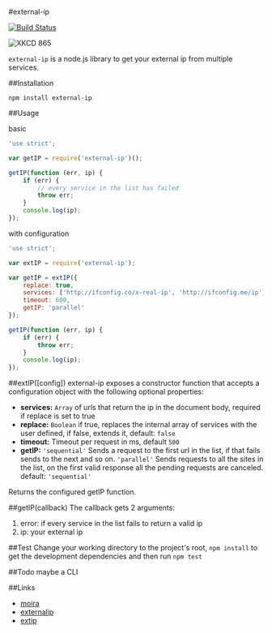 #external-ip

[![Build Status](https://travis-ci.org/J-Chaniotis/external-ip.svg?branch=master)](https://travis-ci.org/J-Chaniotis/external-ip)

![XKCD 865](http://imgs.xkcd.com/comics/nanobots.png)



`external-ip` is a node.js library to get your external ip from multiple services. 



##Installation

`npm install external-ip`

##Usage

basic

```javascript
'use strict';

var getIP = require('external-ip')();

getIP(function (err, ip) {
    if (err) {
        // every service in the list has failed
        throw err;
    }
    console.log(ip);
});

```

with configuration

```javascript
'use strict';

var extIP = require('external-ip');

var getIP = extIP({
    replace: true,
    services: ['http://ifconfig.co/x-real-ip', 'http://ifconfig.me/ip'],
    timeout: 600,
    getIP: 'parallel'
});

getIP(function (err, ip) {
    if (err) {
        throw err;
    }
    console.log(ip);
});

```
##extIP([config])
external-ip exposes a constructor function that accepts a configuration object with the following optional properties:
* **services:** `Array` of urls that return the ip in the document body, required if replace is set to true
* **replace:** `Boolean` if true, replaces the internal array of services with the user defined, if false, extends it, default: `false` 
* **timeout:** Timeout per request in ms, default `500`
* **getIP:** `'sequential'` Sends a request to the first url in the list, if that fails sends to the next and so on. `'parallel'` Sends requests to all the sites in the list, on the first valid response all the pending requests are canceled. default: `'sequential'`

Returns the configured getIP function.

##getIP(callback)
The callback gets 2 arguments:
1. error: if every service in the list fails to return a valid ip
2. ip: your external ip

##Test
Change your working directory to the project's root, `npm install` to get the development dependencies and then run `npm test`

##Todo
 maybe a CLI

##Links
* [moira](https://www.npmjs.org/package/moira)
* [externalip](https://www.npmjs.org/package/externalip)
* [extip](https://www.npmjs.org/package/extip)